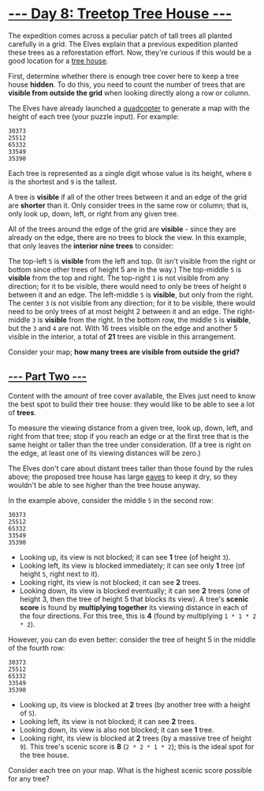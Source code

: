 # [--- Day 8: Treetop Tree House ---](https://adventofcode.com/2022/day/8)
The expedition comes across a peculiar patch of tall trees all planted carefully in a grid. The Elves explain that a previous expedition planted these trees as a reforestation effort. Now, they're curious if this would be a good location for a [tree house](https://en.wikipedia.org/wiki/Tree_house).

First, determine whether there is enough tree cover here to keep a tree house **hidden**. To do this, you need to count the number of trees that are **visible from outside the grid** when looking directly along a row or column.

The Elves have already launched a [quadcopter](https://en.wikipedia.org/wiki/Quadcopter) to generate a map with the height of each tree (your puzzle input). For example:
```
30373
25512
65332
33549
35390
```
Each tree is represented as a single digit whose value is its height, where `0` is the shortest and `9` is the tallest.

A tree is **visible** if all of the other trees between it and an edge of the grid are **shorter** than it. Only consider trees in the same row or column; that is, only look up, down, left, or right from any given tree.

All of the trees around the edge of the grid are **visible** - since they are already on the edge, there are no trees to block the view. In this example, that only leaves the **interior nine trees** to consider:

The top-left `5` is **visible** from the left and top. (It isn't visible from the right or bottom since other trees of height 5 are in the way.)
The top-middle `5` is **visible** from the top and right.
The top-right `1` is not visible from any direction; for it to be visible, there would need to only be trees of height `0` between it and an edge.
The left-middle `5` is **visible**, but only from the right.
The center `3` is not visible from any direction; for it to be visible, there would need to be only trees of at most height 2 between it and an edge.
The right-middle `3` is **visible** from the right.
In the bottom row, the middle `5` is **visible**, but the `3` and `4` are not.
With 16 trees visible on the edge and another 5 visible in the interior, a total of **21** trees are visible in this arrangement.

Consider your map; **how many trees are visible from outside the grid?**


## [--- Part Two ---](https://adventofcode.com/2022/day/8#part2)
Content with the amount of tree cover available, the Elves just need to know the best spot to build their tree house: they would like to be able to see a lot of **trees**.

To measure the viewing distance from a given tree, look up, down, left, and right from that tree; stop if you reach an edge or at the first tree that is the same height or taller than the tree under consideration. (If a tree is right on the edge, at least one of its viewing distances will be zero.)

The Elves don't care about distant trees taller than those found by the rules above; the proposed tree house has large [eaves](https://en.wikipedia.org/wiki/Eaves) to keep it dry, so they wouldn't be able to see higher than the tree house anyway.

In the example above, consider the middle `5` in the second row:
```
30373
25512
65332
33549
35390
```
  - Looking up, its view is not blocked; it can see **1** tree (of height `3`).
  - Looking left, its view is blocked immediately; it can see only **1** tree (of height `5`, right next to it).
  - Looking right, its view is not blocked; it can see **2** trees.
  - Looking down, its view is blocked eventually; it can see **2** trees (one of height 3, then the tree of height 5 that blocks its view).
A tree's **scenic score** is found by **multiplying together** its viewing distance in each of the four directions. For this tree, this is **4** (found by multiplying `1 * 1 * 2 * 2`).

However, you can do even better: consider the tree of height 5 in the middle of the fourth row:
```
30373
25512
65332
33549
35390
```
  - Looking up, its view is blocked at **2** trees (by another tree with a height of `5`).
  - Looking left, its view is not blocked; it can see **2** trees.
  - Looking down, its view is also not blocked; it can see **1** tree.
  - Looking right, its view is blocked at **2** trees (by a massive tree of height `9`).
This tree's scenic score is **8** (`2 * 2 * 1 * 2`); this is the ideal spot for the tree house.

Consider each tree on your map. What is the highest scenic score possible for any tree?

